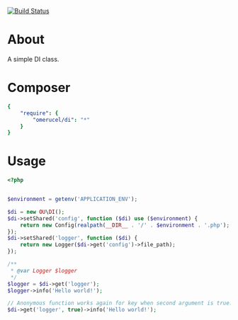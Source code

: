 [![Build Status](https://secure.travis-ci.org/omerucel/di.png)](http://travis-ci.org/omerucel/di)

# About

A simple DI class.

# Composer

```yaml
{
    "require": {
        "omerucel/di": "*"
    }
}
```

# Usage

```php
<?php


$environment = getenv('APPLICATION_ENV');

$di = new OU\DI();
$di->setShared('config', function ($di) use ($environment) {
    return new Config(realpath(__DIR__ . '/' . $environment . '.php');
});
$di->setShared('logger', function ($di) {
    return new Logger($di->get('config')->file_path);
});

/**
 * @var Logger $logger
 */
$logger = $di->get('logger');
$logger->info('Hello world!');

// Anonymous function works again for key when second argument is true.
$di->get('logger', true)->info('Hello world!');
```